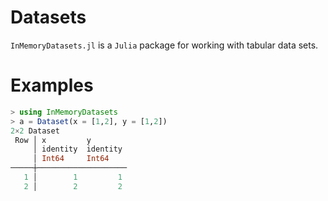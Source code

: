 # Datasets

`InMemoryDatasets.jl` is a `Julia` package for working with tabular data sets.

# Examples

```julia
> using InMemoryDatasets
> a = Dataset(x = [1,2], y = [1,2])
2×2 Dataset
 Row │ x         y
     │ identity  identity
     │ Int64     Int64
─────┼────────────────────
   1 │        1         1
   2 │        2         2
